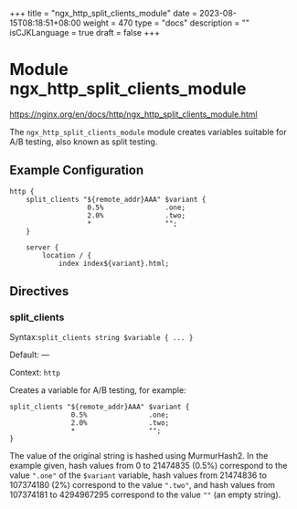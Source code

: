 +++
title = "ngx_http_split_clients_module"
date = 2023-08-15T08:18:51+08:00
weight = 470
type = "docs"
description = ""
isCJKLanguage = true
draft = false
+++

# Module ngx_http_split_clients_module

https://nginx.org/en/docs/http/ngx_http_split_clients_module.html



The `ngx_http_split_clients_module` module creates variables suitable for A/B testing, also known as split testing.



## Example Configuration



```
http {
    split_clients "${remote_addr}AAA" $variant {
                   0.5%               .one;
                   2.0%               .two;
                   *                  "";
    }

    server {
        location / {
            index index${variant}.html;
```





## Directives



### split_clients

  Syntax:`split_clients string $variable { ... }`

  Default: —

  Context: `http`


Creates a variable for A/B testing, for example:

```
split_clients "${remote_addr}AAA" $variant {
               0.5%               .one;
               2.0%               .two;
               *                  "";
}
```

The value of the original string is hashed using MurmurHash2. In the example given, hash values from 0 to 21474835 (0.5%) correspond to the value `".one"` of the `$variant` variable, hash values from 21474836 to 107374180 (2%) correspond to the value `".two"`, and hash values from 107374181 to 4294967295 correspond to the value `""` (an empty string).